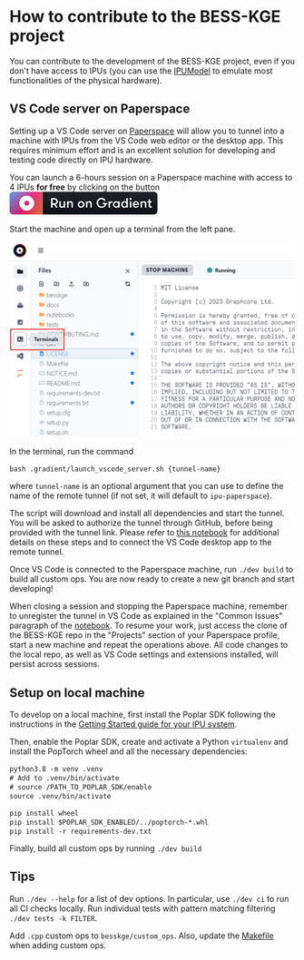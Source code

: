 # How to contribute to the BESS-KGE project

You can contribute to the development of the BESS-KGE project, even if you don't have access to IPUs (you can use the [IPUModel](https://docs.graphcore.ai/projects/poptorch-user-guide/en/3.2.0/reference.html#poptorch.Options.useIpuModel) to emulate most functionalities of the physical hardware). 

## VS Code server on Paperspace

Setting up a VS Code server on [Paperspace](https://www.paperspace.com/graphcore) will allow you to tunnel into a machine with IPUs from the VS Code web editor or the desktop app. This requires minimum effort and is an excellent solution for developing and testing code directly on IPU hardware.

You can launch a 6-hours session on a Paperspace machine with access to 4 IPUs **for free** by clicking on the button [![Run on Gradient](docs/gradient-badge.svg)](https://console.paperspace.com/github/graphcore-research/bess-kge?container=graphcore%2Fpytorch-paperspace%3A3.3.0-ubuntu-20.04-20230703&machine=Free-IPU-POD4)

Start the machine and open up a terminal from the left pane.

![terminal_pane](docs/source/images/Terminal1.png "height=200")

In the terminal, run the command
```shell
bash .gradient/launch_vscode_server.sh {tunnel-name}
```

where `tunnel-name` is an optional argument that you can use to define the name of the remote tunnel (if not set, it will default to `ipu-paperspace`).

The script will download and install all dependencies and start the tunnel. You will be asked to authorize the tunnel through GitHub, before being provided with the tunnel link. Please refer to [this notebook](https://ipu.dev/fmo4AZ) for additional details on these steps and to connect the VS Code desktop app to the remote tunnel. 

Once VS Code is connected to the Paperspace machine, run `./dev build` to build all custom ops. You are now ready to create a new git branch and start developing!

When closing a session and stopping the Paperspace machine, remember to unregister the tunnel in VS Code as explained in the "Common Issues" paragraph of the [notebook](https://ipu.dev/fmo4AZ). To resume your work, just access the clone of the BESS-KGE repo in the "Projects" section of your Paperspace profile, start a new machine and repeat the operations above. All code changes to the local repo, as well as VS Code settings and extensions installed, will persist across sessions.

## Setup on local machine

To develop on a local machine, first install the Poplar SDK following the instructions in the [Getting Started guide for your IPU system](https://docs.graphcore.ai/en/latest/getting-started.html#getting-started).

Then, enable the Poplar SDK, create and activate a Python `virtualenv` and install the PopTorch wheel and all the necessary dependencies: 

```shell
python3.8 -m venv .venv
# Add to .venv/bin/activate
# source /PATH_TO_POPLAR_SDK/enable
source .venv/bin/activate
```
```shell
pip install wheel
pip install $POPLAR_SDK_ENABLED/../poptorch-*.whl
pip install -r requirements-dev.txt
```

Finally, build all custom ops by running `./dev build`

## Tips

Run `./dev --help` for a list of dev options. In particular, use `./dev ci` to run all CI checks locally. Run individual tests with pattern matching filtering `./dev tests -k FILTER`.

Add `.cpp` custom ops to `besskge/custom_ops`. Also, update the [Makefile](Makefile) when adding custom ops.
